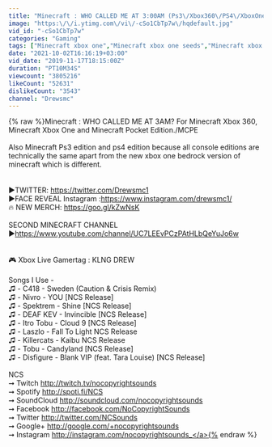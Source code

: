 ```yaml
---
title: "Minecraft : WHO CALLED ME AT 3:00AM (Ps3\/Xbox360\/PS4\/XboxOne\/PE\/MCPE)"
image: "https:\/\/i.ytimg.com\/vi\/-cSo1CbTp7w\/hqdefault.jpg"
vid_id: "-cSo1CbTp7w"
categories: "Gaming"
tags: ["Minecraft xbox one","Minecraft xbox one seeds","Minecraft xbox one survival"]
date: "2021-10-02T16:16:19+03:00"
vid_date: "2019-11-17T18:15:00Z"
duration: "PT10M34S"
viewcount: "3805216"
likeCount: "52631"
dislikeCount: "3543"
channel: "Drewsmc"
---
```

{% raw %}Minecraft : WHO CALLED ME AT 3AM? For Minecraft Xbox 360, Minecraft Xbox One and Minecraft Pocket Edition./MCPE <br /><br />Also Minecraft Ps3 edition and ps4 edition because all console editions are technically the same apart from the new xbox one bedrock version of minecraft which is different.<br /><br /><br />►TWITTER: <a rel="nofollow" target="blank" href="https://twitter.com/Drewsmc1">https://twitter.com/Drewsmc1</a><br />►FACE REVEAL  Instagram :<a rel="nofollow" target="blank" href="https://www.instagram.com/drewsmc1/">https://www.instagram.com/drewsmc1/</a><br />🔥 NEW MERCH: <a rel="nofollow" target="blank" href="https://goo.gl/kZwNsK">https://goo.gl/kZwNsK</a><br /><br />SECOND MINECRAFT CHANNEL<br />►<a rel="nofollow" target="blank" href="https://www.youtube.com/channel/UC7LEEvPCzPAtHLbQeYuJo6w">https://www.youtube.com/channel/UC7LEEvPCzPAtHLbQeYuJo6w</a><br /><br /><br />🎮 Xbox Live Gamertag : KLNG DREW<br /><br />Songs I Use - <br />♫ - C418 - Sweden (Caution &amp; Crisis Remix)<br />♫ - Nivro - YOU [NCS Release]<br />♫ - Spektrem - Shine [NCS Release]<br />♫ - DEAF KEV - Invincible [NCS Release]<br />♫ - Itro  Tobu - Cloud 9 [NCS Release]<br />♫ - Laszlo - Fall To Light NCS Release<br />♫ - Killercats - Kaibu NCS Release<br />♫ - Tobu - Candyland [NCS Release]<br />♫ - Disfigure - Blank VIP (feat. Tara Louise) [NCS Release] <br /><br />NCS<br />➞ Twitch <a rel="nofollow" target="blank" href="http://twitch.tv/nocopyrightsounds">http://twitch.tv/nocopyrightsounds</a><br />➞ Spotify <a rel="nofollow" target="blank" href="http://spoti.fi/NCS">http://spoti.fi/NCS</a><br />➞ SoundCloud <a rel="nofollow" target="blank" href="http://soundcloud.com/nocopyrightsounds">http://soundcloud.com/nocopyrightsounds</a><br />➞ Facebook <a rel="nofollow" target="blank" href="http://facebook.com/NoCopyrightSounds">http://facebook.com/NoCopyrightSounds</a><br />➞ Twitter <a rel="nofollow" target="blank" href="http://twitter.com/NCSounds">http://twitter.com/NCSounds</a><br />➞ Google+ <a rel="nofollow" target="blank" href="http://google.com/+nocopyrightsounds">http://google.com/+nocopyrightsounds</a><br />➞ Instagram <a rel="nofollow" target="blank" href="http://instagram.com/nocopyrightsounds_">http://instagram.com/nocopyrightsounds_</a>{% endraw %}
